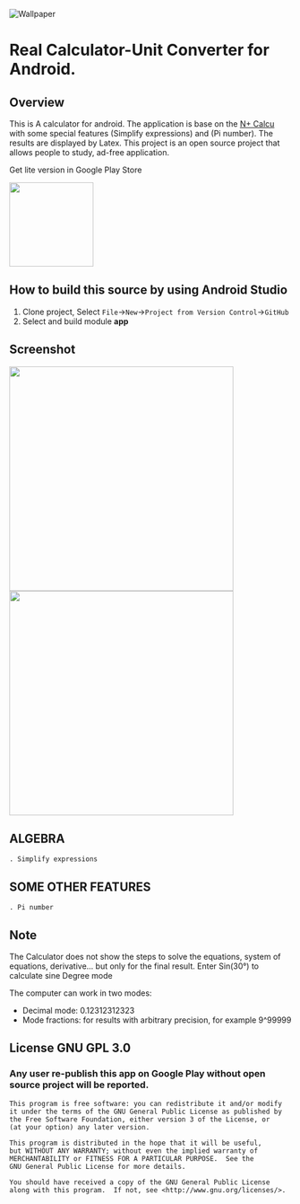 ![Wallpaper](art/wallpaper.png)

# Real Calculator-Unit Converter for Android. 

## Overview
This is A calculator for android. The application is base on the [N+ Calcu](https://github.com/tranleduy2000/ncalc) with some special features (Simplify expressions) and (Pi number). The results are displayed by Latex. This project is an open source project that allows people to study, ad-free application. 

Get lite version in Google Play Store

<a href="https://play.google.com/store/apps/details?id=com.calculator.unitconverter.budgettracker.bmicalculator.watercalculator.todolist.todolist.calulategpa.mathcalculatorapp">
<img src="https://play.google.com/intl/en_us/badges/images/generic/en_badge_web_generic.png" width="150"></a>

## How to build this source by using Android Studio

1. Clone project, Select ``File``->``New``->``Project from Version Control``->``GitHub``
2. Select and build module **app**

## Screenshot

<img src="art/screenshot/Screenshot_20170815-135135_framed.png" width="400"> <img src="art/screenshot/Screenshot_20170815-135150_framed.png" width="400">

## ALGEBRA
	. Simplify expressions

## SOME OTHER FEATURES
	. Pi number

## Note

The Calculator does not show the steps to solve the equations, system of equations, derivative... but only for the final result.
Enter Sin(30°) to calculate sine Degree mode

The computer can work in two modes:
- 	Decimal mode: 0.12312312323
- 	Mode fractions: for results with arbitrary precision, for example 9^99999

## License GNU GPL 3.0
### Any user re-publish this app on Google Play without open source project will be reported.

    This program is free software: you can redistribute it and/or modify
    it under the terms of the GNU General Public License as published by
    the Free Software Foundation, either version 3 of the License, or
    (at your option) any later version.

    This program is distributed in the hope that it will be useful,
    but WITHOUT ANY WARRANTY; without even the implied warranty of
    MERCHANTABILITY or FITNESS FOR A PARTICULAR PURPOSE.  See the
    GNU General Public License for more details.

    You should have received a copy of the GNU General Public License
    along with this program.  If not, see <http://www.gnu.org/licenses/>.
